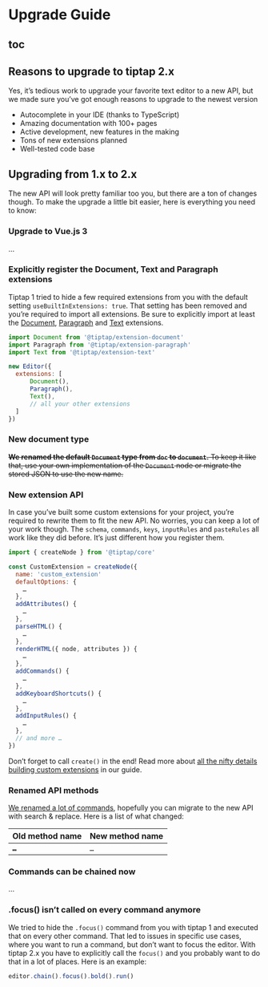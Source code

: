 # Upgrade Guide

## toc

## Reasons to upgrade to tiptap 2.x
Yes, it’s tedious work to upgrade your favorite text editor to a new API, but we made sure you’ve got enough reasons to upgrade to the newest version

* Autocomplete in your IDE (thanks to TypeScript)
* Amazing documentation with 100+ pages
* Active development, new features in the making
* Tons of new extensions planned
* Well-tested code base

## Upgrading from 1.x to 2.x
The new API will look pretty familiar too you, but there are a ton of changes though. To make the upgrade a little bit easier, here is everything you need to know:

### Upgrade to Vue.js 3
…

### Explicitly register the Document, Text and Paragraph extensions
Tiptap 1 tried to hide a few required extensions from you with the default setting `useBuiltInExtensions: true`. That setting has been removed and you’re required to import all extensions. Be sure to explicitly import at least the [Document](/api/extensions/document), [Paragraph](/api/extensions/paragraph) and [Text](/api/extensions/text) extensions.

```js
import Document from '@tiptap/extension-document'
import Paragraph from '@tiptap/extension-paragraph'
import Text from '@tiptap/extension-text'

new Editor({
  extensions: [
      Document(),
      Paragraph(),
      Text(),
      // all your other extensions
  ]
})
```

### New document type
~~**We renamed the default `Document` type from `doc` to `document`.** To keep it like that, use your own implementation of the `Document` node or migrate the stored JSON to use the new name.~~

### New extension API
In case you’ve built some custom extensions for your project, you’re required to rewrite them to fit the new API. No worries, you can keep a lot of your work though. The `schema`, `commands`, `keys`, `inputRules` and `pasteRules` all work like they did before. It’s just different how you register them.

```js
import { createNode } from '@tiptap/core'

const CustomExtension = createNode({
  name: 'custom_extension'
  defaultOptions: {
    …
  },
  addAttributes() {
    …
  },
  parseHTML() {
    …
  },
  renderHTML({ node, attributes }) {
    …
  },
  addCommands() {
    …
  },
  addKeyboardShortcuts() {
    …
  },
  addInputRules() {
    …
  },
  // and more …
})
```

Don’t forget to call `create()` in the end! Read more about [all the nifty details building custom extensions](/guide/custom-extensions) in our guide.

### Renamed API methods
[We renamed a lot of commands](/api/commands), hopefully you can migrate to the new API with search & replace. Here is a list of what changed:

| Old method name | New method name |
| --------------- | --------------- |
| ~~`…`~~         | `…`             |

### Commands can be chained now

…

### .focus() isn’t called on every command anymore
We tried to hide the `.focus()` command from you with tiptap 1 and executed that on every other command. That led to issues in specific use cases, where you want to run a command, but don’t want to focus the editor. With tiptap 2.x you have to explicitly call the `focus()` and you probably want to do that in a lot of places. Here is an example:

```js
editor.chain().focus().bold().run()
```
